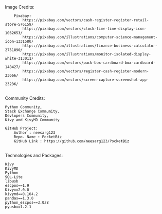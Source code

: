 Image Credits:
    
        Pixabay:
            https://pixabay.com/vectors/cash-register-register-retail-store-576159/ 
            https://pixabay.com/vectors/clock-time-time-display-icon-1032653/ 
            https://pixabay.com/illustrations/computer-science-management-icon-1331580/ 
            https://pixabay.com/illustrations/finance-business-calculator-2751890/ 
            https://pixabay.com/illustrations/monitor-isolated-display-white-313011/ 
            https://pixabay.com/vectors/pack-box-cardboard-box-cardboard-148427/ 
            https://pixabay.com/vectors/register-cash-register-modern-23666/ 
            https://pixabay.com/vectors/screen-capture-screenshot-app-23236/ 

<br>
Community Credits:

    Python Community,
    Stack Exchange Community,
    Devlopers Community, 
    Kivy and KivyMD Community
    
    GitHub Project:
        Author : neesarg123
        Repo. Name : PocketBiz
        GitHub Link : https://github.com/neesarg123/PocketBiz        

<br>
Technologies and Packages:

    Kivy
    KivyMD
    Python
    SQL-Lite
    libusb
    escpos==1.9
    Kivy==2.0.0
    kivymd==0.104.2
    pandas==1.3.0
    python_escpos==3.0a8
    pyusb==1.2.1


